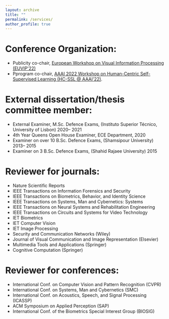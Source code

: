 ```yaml
---
layout: archive
title: ""
permalink: /services/
author_profile: true
---
```


Conference Organization:
======
* Publicity co-chair, [European Workshop on Visual Information Processing (EUVIP'22)](https://euvip2022.org/)
* Pprogram co-chair, [AAAI 2022 Workshop on Human-Centric Self-Supervised Learning (HC-SSL @ AAAI'22)](https://hcssl.github.io/AAAI-22/pages/call-for-papers.html).

External dissertation/thesis committee member:
======

* External Examiner, M.Sc. Defence Exams, (Instituto Superior Técnico, University of Lisbon) 2020– 2021
* 4th Year Queens Open House Examiner, ECE Department, 2020
* Examiner on over 10 B.Sc. Defence Exams, (Shamsipour University) 2013– 2015
* Examiner on 3 B.Sc. Defence Exams, (Shahid Rajaee University) 2015


Reviewer for journals:
======
* Nature Scientific Reports
* IEEE Transactions on Information Forensics and Security
* IEEE Transactions on Biometrics, Behavior, and Identity Science
* IEEE Transactions on Systems, Man and Cybernetics: Systems
* IEEE Transactions on Neural Systems and Rehabilitation Engineering
* IEEE Transactions on Circuits and Systems for Video Technology
* IET Biometrics
* IET Computer Vision
* IET Image Processing
* Security and Communication Networks (Wiley)
* Journal of Visual Communication and Image Representation (Elsevier)
* Multimedia Tools and Applications (Springer)
* Cognitive Computation (Springer)

Reviewer for conferences:
======
* International Conf. on Computer Vision and Pattern Recognition (CVPR)
* International Conf. on Systems, Man and Cybernetics (SMC)
* International Conf. on Acoustics, Speech, and Signal Processing (ICASSP)
* ACM Symposium on Applied Perception (SAP)
* International Conf. of the Biometrics Special Interest Group (BIOSIG)